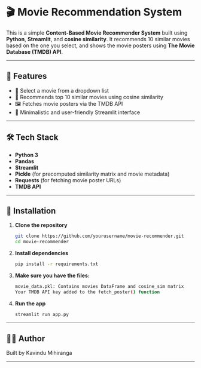 # 🎬 Movie Recommendation System

This is a simple **Content-Based Movie Recommender System** built using **Python**, **Streamlit**, and **cosine similarity**. It recommends 10 similar movies based on the one you select, and shows the movie posters using **The Movie Database (TMDB) API**.

---

## 🚀 Features

- 🔎 Select a movie from a dropdown list
- 🤝 Recommends top 10 similar movies using cosine similarity
- 🖼️ Fetches movie posters via the TMDB API
- 🎯 Minimalistic and user-friendly Streamlit interface

---

## 🛠️ Tech Stack

- **Python 3**
- **Pandas**
- **Streamlit**
- **Pickle** (for precomputed similarity matrix and movie metadata)
- **Requests** (for fetching movie poster URLs)
- **TMDB API**

---

## 💾 Installation

1. **Clone the repository**  
   ```bash
   git clone https://github.com/yourusername/movie-recommender.git
   cd movie-recommender

2. **Install dependencies**  
   ```bash
   pip install -r requirements.txt


3. **Make sure you have the files:**  
   ```bash
   movie_data.pkl: Contains movies DataFrame and cosine_sim matrix
   Your TMDB API key added to the fetch_poster() function

4. **Run the app**  
   ```bash
   streamlit run app.py

---

## 🧑‍💻 Author

Built by Kavindu Mihiranga

---
